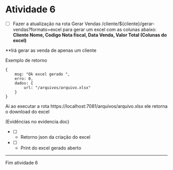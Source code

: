 # Atividade 6

- [ ] Fazer a atualização na rota Gerar Vendas /cliente/${cliente}/gerar-vendas?formato=excel para gerar um excel com as colunas abaixo:
      **Cliente Nome, Codigo Nota fiscal, Data Venda, Valor Total (Colunas do excel)**

\*\*Irá gerar as venda de apenas um cliente

Exemplo de retorno

```
{
    msg: "Ok excel gerado ",
    erro: 0,
    dados: {
        url: "/arquivos/arquivo.xlsx"
    }
}
```

Ai ao executar a rota https://localhost:7081/arquivos/arquivo.xlsx ele retorna o download do excel

(Evidências no evidencia.doc)

- [ ] - Retorno json da criação do excel
- [ ] - Print do excel gerado aberto

---

Fim atividade 6

